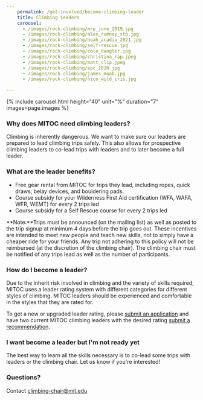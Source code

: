 ```yaml
---
    permalink: /get-involved/become-climbing-leader
    title: Climbing Leaders
    carousel:
      - /images/rock-climbing/mrp_june_2019.jpg
      - /images/rock-climbing/alex_rumney_stp.jpg
      - /images/rock-climbing/noah_acadia_2021.jpg
      - /images/rock-climbing/self-rescue.jpg
      - /images/rock-climbing/cole_dangler.jpg
      - /images/rock-climbing/christina_rap.jpeg
      - /images/rock-climbing/matt_clip.jpeg
      - /images/rock-climbing/epc_2020.jpg
      - /images/rock-climbing/james_moab.jpg
      - /images/rock-climbing/nico_wild_iris.jpg

---
```

{% include carousel.html height="40" unit="%" duration="7" images=page.images %}

### Why does MITOC need climbing leaders?

Climbing is inherently dangerous. We want to make sure our leaders are prepared to lead climbing trips safely. This also allows for prospective climbing leaders to co-lead trips with leaders and to later become a full leader.

### What are the leader benefits?

*   Free gear rental from MITOC for trips they lead, including ropes, quick draws, belay devices, and bouldering pads.
*   Course subsidy for your Wilderness First Aid certification (WFA, WAFA, WFR, WEMT) for every 2 trips led
*   Course subsidy for a Self Rescue course for every 2 trips led

**Note:**Trips must be announced (on the mailing list) as well as posted to the trip signup at minimum 4 days before the trip goes out. These incentives are intended to meet new people and teach new skills, not to simply have a cheaper ride for your friends. Any trip not adhering to this policy will not be reimbursed (at the discretion of the climbing chair). The climbing chair must be notified of any trips lead as well as the number of participants.

### How do I become a leader?

Due to the inherit risk involved in climbing and the variety of skills required, MITOC uses a leader rating system with different categories for different styles of climbing. MITOC leaders should be experienced and comfortable in the styles that they are rated for.

To get a new or upgraded leader rating, please [submit an application](https://mitoc-trips.mit.edu/climbing/leaders/apply/) and have two current MITOC climbing leaders with the desired rating [submit a recommendation](https://docs.google.com/forms/d/e/1FAIpQLSe_N9fTd-J4jNe91F_8yBm_AlyakbKEcT9SnNdulhhg1g-VNw/viewform).

### I want become a leader but I'm not ready yet

The best way to learn all the skills necessary is to co-lead some trips with leaders or the climbing chair. Let us know if you're interested!

### Questions?

Contact [climbing-chair@mit.edu](mailto:climbing-chair@mit.edu)
